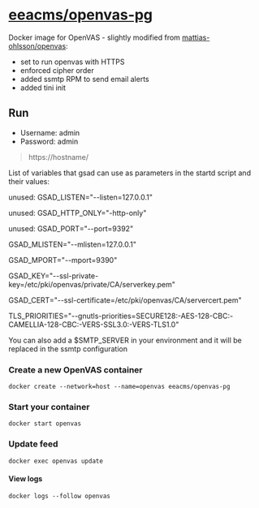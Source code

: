 # [eeacms/openvas-pg](https://hub.docker.com/r/eeacms/openvas-pg/)

Docker image for OpenVAS - slightly modified from [mattias-ohlsson/openvas](https://hub.docker.com/r/mattiasohlsson/openvas/): 

- set to run openvas with HTTPS 
- enforced cipher order
- added ssmtp RPM to send email alerts
- added tini init


## Run

- Username: admin
- Password: admin

> https://hostname/

List of variables that gsad can use as parameters in the startd script and their values:

unused: GSAD_LISTEN="--listen=127.0.0.1"

unused: GSAD_HTTP_ONLY="-http-only"

unused: GSAD_PORT="--port=9392"

GSAD_MLISTEN="--mlisten=127.0.0.1"

GSAD_MPORT="--mport=9390"

GSAD_KEY="--ssl-private-key=/etc/pki/openvas/private/CA/serverkey.pem"

GSAD_CERT="--ssl-certificate=/etc/pki/openvas/CA/servercert.pem"

TLS_PRIORITIES="--gnutls-priorities=SECURE128:-AES-128-CBC:-CAMELLIA-128-CBC:-VERS-SSL3.0:-VERS-TLS1.0"

You can also add a $SMTP_SERVER in your environment and it will be replaced in the ssmtp configuration

### Create a new OpenVAS container

    docker create --network=host --name=openvas eeacms/openvas-pg

### Start your container

    docker start openvas

### Update feed

    docker exec openvas update

#### View logs

    docker logs --follow openvas
